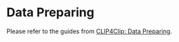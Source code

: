# Data Preparing
Please refer to the guides from [CLIP4Clip: Data Preparing](https://github.com/ArrowLuo/CLIP4Clip).


